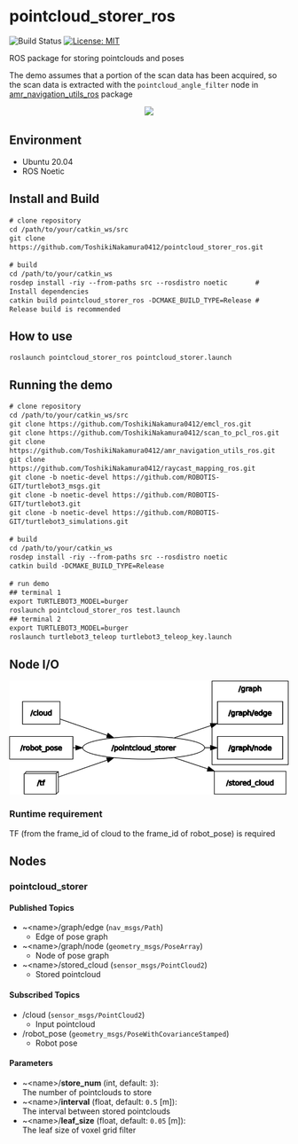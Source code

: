 # pointcloud_storer_ros

![Build Status](https://github.com/ToshikiNakamura0412/pointcloud_storer_ros/workflows/build/badge.svg)
[![License: MIT](https://img.shields.io/badge/License-MIT-yellow.svg)](https://opensource.org/licenses/MIT)

ROS package for storing pointclouds and poses

The demo assumes that a portion of the scan data has been acquired, so the scan data is extracted with the `pointcloud_angle_filter` node in [amr_navigation_utils_ros](https://github.com/ToshikiNakamura0412/amr_navigation_utils_ros.git) package

<p align="center">
  <img src="https://github.com/ToshikiNakamura0412/amr_navigation_gifs/blob/master/images/pointcloud_storer_demo.gif" height="450px"/>
</p>

## Environment
- Ubuntu 20.04
- ROS Noetic

## Install and Build
```
# clone repository
cd /path/to/your/catkin_ws/src
git clone https://github.com/ToshikiNakamura0412/pointcloud_storer_ros.git

# build
cd /path/to/your/catkin_ws
rosdep install -riy --from-paths src --rosdistro noetic       # Install dependencies
catkin build pointcloud_storer_ros -DCMAKE_BUILD_TYPE=Release # Release build is recommended
```

## How to use
```
roslaunch pointcloud_storer_ros pointcloud_storer.launch
```

## Running the demo
```
# clone repository
cd /path/to/your/catkin_ws/src
git clone https://github.com/ToshikiNakamura0412/emcl_ros.git
git clone https://github.com/ToshikiNakamura0412/scan_to_pcl_ros.git
git clone https://github.com/ToshikiNakamura0412/amr_navigation_utils_ros.git
git clone https://github.com/ToshikiNakamura0412/raycast_mapping_ros.git
git clone -b noetic-devel https://github.com/ROBOTIS-GIT/turtlebot3_msgs.git
git clone -b noetic-devel https://github.com/ROBOTIS-GIT/turtlebot3.git
git clone -b noetic-devel https://github.com/ROBOTIS-GIT/turtlebot3_simulations.git

# build
cd /path/to/your/catkin_ws
rosdep install -riy --from-paths src --rosdistro noetic
catkin build -DCMAKE_BUILD_TYPE=Release

# run demo
## terminal 1
export TURTLEBOT3_MODEL=burger
roslaunch pointcloud_storer_ros test.launch
## terminal 2
export TURTLEBOT3_MODEL=burger
roslaunch turtlebot3_teleop turtlebot3_teleop_key.launch
```

## Node I/O
![Node I/O](images/node_io.png)

### Runtime requirement
TF (from the frame_id of cloud to the frame_id of robot_pose) is required

## Nodes
### pointcloud_storer
#### Published Topics
- ~\<name>/graph/edge (`nav_msgs/Path`)
  - Edge of pose graph
- ~\<name>/graph/node (`geometry_msgs/PoseArray`)
  - Node of pose graph
- ~\<name>/stored_cloud (`sensor_msgs/PointCloud2`)
  - Stored pointcloud

#### Subscribed Topics
- /cloud (`sensor_msgs/PointCloud2`)
  - Input pointcloud
- /robot_pose (`geometry_msgs/PoseWithCovarianceStamped`)
  - Robot pose

#### Parameters
- ~\<name>/<b>store_num</b> (int, default: `3`):<br>
  The number of pointclouds to store
- ~\<name>/<b>interval</b> (float, default: `0.5` [m]):<br>
  The interval between stored pointclouds
- ~\<name>/<b>leaf_size</b> (float, default: `0.05` [m]):<br>
  The leaf size of voxel grid filter
